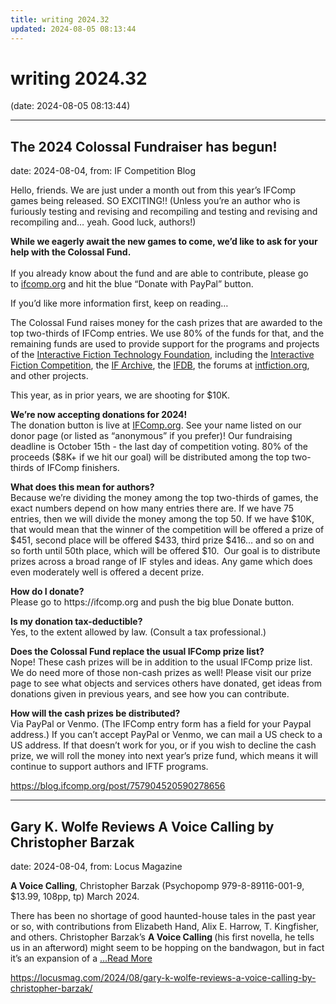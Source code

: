 ```yaml
---
title: writing 2024.32
updated: 2024-08-05 08:13:44
---
```


# writing 2024.32

(date: 2024-08-05 08:13:44)

---

## The 2024 Colossal Fundraiser has begun!

date: 2024-08-04, from: IF Competition Blog

<p>Hello, friends. We are just under a month out from this year’s IFComp games being released. SO EXCITING!! (Unless you’re an author who is furiously testing and revising and recompiling and testing and revising and recompiling and… yeah. Good luck, authors!)</p><p><b>While we eagerly await the new games to come, we’d like to ask for your help with the Colossal Fund.</b><br/><br/>If you already know about the fund and are able to contribute, please go to <a href="https://ifcomp.org/">ifcomp.org</a> and hit the blue “Donate with PayPal” button.</p><p>If you’d like more information first, keep on reading…</p><p>The Colossal Fund raises money for the cash prizes that are awarded to the top two-thirds of IFComp entries. We use 80% of the funds for that, and the remaining funds are used to provide support for the programs and projects of the <a href="https://iftechfoundation.org/">Interactive Fiction Technology Foundation</a>, including the <a href="https://ifcomp.org/">Interactive Fiction Competition</a>, the <a href="https://ifarchive.org/">IF Archive</a>, the <a href="https://ifdb.org/">IFDB</a>, the forums at <a href="https://intfiction.org/">intfiction.org</a>, and other projects.</p><p>This year, as in prior years, we are shooting for $10K.</p><p><b>We’re now accepting donations for 2024!</b><br/>The donation button is live at <a href="https://ifcomp.org/">IFComp.org</a>. See your name listed on our donor page (or listed as “anonymous” if you prefer)! Our fundraising deadline is October 15th - the last day of competition voting. 80% of the proceeds ($8K+ if we hit our goal) will be distributed among the top two-thirds of IFComp finishers. </p><p><b>What does this mean for authors?</b><br/>Because we’re dividing the money among the top two-thirds of games, the exact numbers depend on how many entries there are. If we have 75 entries, then we will divide the money among the top 50. If we have $10K, that would mean that the winner of the competition will be offered a prize of $451, second place will be offered $433, third prize $416… and so on and so forth until 50th place, which will be offered $10.  Our goal is to distribute prizes across a broad range of IF styles and ideas. Any game which does even moderately well is offered a decent prize.</p><p><b>How do I donate?</b><br/>Please go to https://ifcomp.org and push the big blue Donate button.</p><p><b>Is my donation tax-deductible?</b><br/>Yes, to the extent allowed by law. (Consult a tax professional.)</p><p><b>Does the Colossal Fund replace the usual IFComp prize list?</b><br/>Nope! These cash prizes will be in addition to the usual IFComp prize list. We do need more of those non-cash prizes as well! Please visit our prize page to see what objects and services others have donated, get ideas from donations given in previous years, and see how you can contribute.</p><p><b>How will the cash prizes be distributed?</b><br/>Via PayPal or Venmo. (The IFComp entry form has a field for your Paypal address.) If you can’t accept PayPal or Venmo, we can mail a US check to a US address. If that doesn’t work for you, or if you wish to decline the cash prize, we will roll the money into next year’s prize fund, which means it will continue to support authors and IFTF programs.</p> 

<https://blog.ifcomp.org/post/757904520590278656>

---

## Gary K. Wolfe Reviews A Voice Calling by Christopher Barzak

date: 2024-08-04, from: Locus Magazine

<p><strong>A Voice Calling</strong>, Christopher Barzak (Psycho­pomp 979-8-89116-001-9, $13.99, 108pp, tp) March 2024.</p>
<p>There has been no shortage of good haunted-house tales in the past year or so, with contri­butions from Elizabeth Hand, Alix E. Harrow, T. Kingfisher, and others. Christopher Barzak’s <strong>A Voice Calling </strong>(his first novella, he tells us in an afterword) might seem to be hopping on the bandwagon, but in fact it’s an expansion of a  <a href="https://locusmag.com/2024/08/gary-k-wolfe-reviews-a-voice-calling-by-christopher-barzak/" class="read-more">...Read More </a></p> 

<https://locusmag.com/2024/08/gary-k-wolfe-reviews-a-voice-calling-by-christopher-barzak/>

